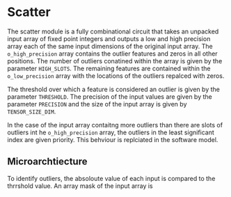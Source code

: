 # Scatter

The scatter module is a fully combinational circuit that takes an unpacked input array of fixed point integers and outputs a low and high precision array each of the same input dimensions of the original input array. The `o_high_precision` array contains the outlier features and zeros in all other positions. The number of outliers conatined within the array is given by the parameter `HIGH_SLOTS`. The remaining features are contained within the `o_low_precision` array with the locations of the outliers repalced with zeros.

The threshold over which a feature is considered an outlier is given by the parameter `THRESHOLD`. The precision of the input values are given by the parameter `PRECISION` and the size of the input array is given by `TENSOR_SIZE_DIM`.

In the case of the input array contaitng more outliers than there are slots of outliers int he `o_high_precision` array, the outliers in the least significant index are given priority. This behviour is replciated in the software model.

## Microarchtiecture

To identify outliers, the absoloute value of each input is compared to the thrrshold value. An array mask of the input array is 